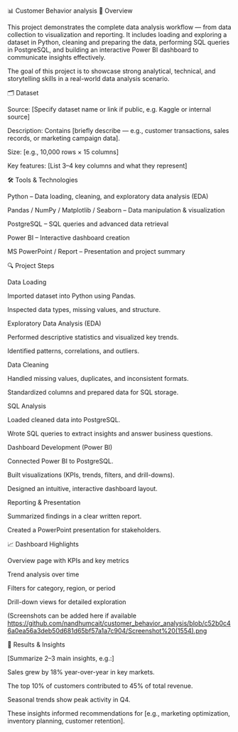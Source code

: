 📊 Customer Behavior analysis 
🧩 Overview

This project demonstrates the complete data analysis workflow — from data collection to visualization and reporting.
It includes loading and exploring a dataset in Python, cleaning and preparing the data, performing SQL queries in PostgreSQL, and building an interactive Power BI dashboard to communicate insights effectively.

The goal of this project is to showcase strong analytical, technical, and storytelling skills in a real-world data analysis scenario.

🗂️ Dataset

Source: [Specify dataset name or link if public, e.g. Kaggle or internal source]

Description: Contains [briefly describe — e.g., customer transactions, sales records, or marketing campaign data].

Size: [e.g., 10,000 rows × 15 columns]

Key features: [List 3–4 key columns and what they represent]

🛠️ Tools & Technologies

Python – Data loading, cleaning, and exploratory data analysis (EDA)

Pandas / NumPy / Matplotlib / Seaborn – Data manipulation & visualization

PostgreSQL – SQL queries and advanced data retrieval

Power BI – Interactive dashboard creation

MS PowerPoint / Report – Presentation and project summary

🔍 Project Steps

Data Loading

Imported dataset into Python using Pandas.

Inspected data types, missing values, and structure.

Exploratory Data Analysis (EDA)

Performed descriptive statistics and visualized key trends.

Identified patterns, correlations, and outliers.

Data Cleaning

Handled missing values, duplicates, and inconsistent formats.

Standardized columns and prepared data for SQL storage.

SQL Analysis

Loaded cleaned data into PostgreSQL.

Wrote SQL queries to extract insights and answer business questions.

Dashboard Development (Power BI)

Connected Power BI to PostgreSQL.

Built visualizations (KPIs, trends, filters, and drill-downs).

Designed an intuitive, interactive dashboard layout.

Reporting & Presentation

Summarized findings in a clear written report.

Created a PowerPoint presentation for stakeholders.

📈 Dashboard Highlights

Overview page with KPIs and key metrics

Trend analysis over time

Filters for category, region, or period

Drill-down views for detailed exploration

(Screenshots can be added here if available
https://github.com/nandhumcait/customer_behavior_analysis/blob/c52b0c46a0ea56a3deb50d681d65bf57a1a7c904/Screenshot%20(1554).png


🧾 Results & Insights

[Summarize 2–3 main insights, e.g.:]

Sales grew by 18% year-over-year in key markets.

The top 10% of customers contributed to 45% of total revenue.

Seasonal trends show peak activity in Q4.

These insights informed recommendations for [e.g., marketing optimization, inventory planning, customer retention].
